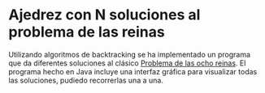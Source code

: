 # Ajedrez con N soluciones al problema de las reinas
Utilizando algoritmos de backtracking se ha implementado un programa que da diferentes soluciones al clásico [Problema de las ocho reinas](https://es.wikipedia.org/wiki/Problema_de_las_ocho_reinas).
El programa hecho en Java incluye una interfaz gráfica para visualizar todas las soluciones, pudiedo recorrerlas una a una.

